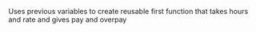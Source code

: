 Uses previous variables to create reusable first function that takes hours and rate and gives pay and overpay
